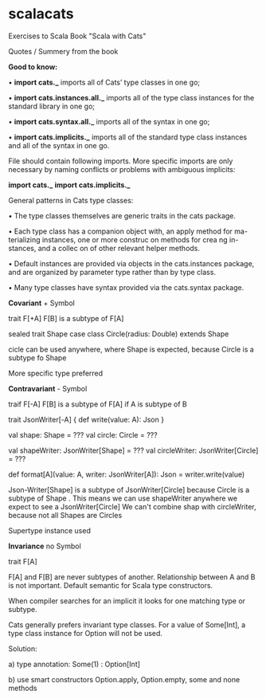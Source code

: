 # scalacats
Exercises to Scala Book "Scala with Cats"

Quotes / Summery from the book 

**Good to know:**

• **import cats._**  imports all of Cats’ type classes in one go;

• **import cats.instances.all._** imports all of the type class instances for the standard library in one go;

• **import cats.syntax.all._** imports all of the syntax in one go;

• **import cats.implicits._** imports all of the standard type class instances and all of the syntax in one go.


File should contain following imports.
More specific imports are only necessary by naming conflicts or problems with ambiguous implicits:

**import cats._**
**import cats.implicits._**

General patterns in Cats type classes:

• The type classes themselves are generic traits in the cats package.

• Each type class has a companion object with, an apply method for ma-
terializing instances, one or more construc on methods for crea ng in-
stances, and a collec on of other relevant helper methods.

• Default instances are provided via objects in the cats.instances
package, and are organized by parameter type rather than by type class.

• Many type classes have syntax provided via the cats.syntax package.




**Covariant** + Symbol

trait F[+A]
F[B] is a subtype of F[A]

sealed trait Shape
case class Circle(radius: Double) extends Shape

cicle can be used anywhere, where Shape is expected, 
because Circle is a subtype fo Shape

More specific type preferred

**Contravariant** - Symbol

traif F[-A]
F[B] is a subtype of F[A] if A is subtype of B  
 
trait JsonWriter[-A] {
 def write(value: A): Json
}

val shape: Shape = ???
val circle: Circle = ???

val shapeWriter: JsonWriter[Shape] = ???
val circleWriter: JsonWriter[Circle] = ???

def format[A](value: A, writer: JsonWriter[A]): Json =
writer.write(value)

Json-Writer[Shape] is a subtype of JsonWriter[Circle] because Circle is a
subtype of Shape . This means we can use shapeWriter anywhere we expect
to see a JsonWriter[Circle]
We can't combine shap with circleWriter, because not all Shapes are Circles

Supertype instance used

**Invariance** no Symbol

trait F[A]

F[A] and F[B] are never subtypes of another. 
Relationship between A and B is not important.
Default semantic for Scala type constructors.

When compiler searches for an implicit it looks for one matching type or subtype.

Cats generally prefers invariant type classes.
For a value of Some[Int], a type class instance for Option will not be used.

Solution:

a) type annotation: Some(1) : Option[Int]

b) use smart constructors Option.apply, Option.empty, some and none methods 

